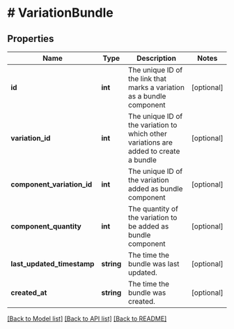 # # VariationBundle

## Properties

Name | Type | Description | Notes
------------ | ------------- | ------------- | -------------
**id** | **int** | The unique ID of the link that marks a variation as a bundle component | [optional]
**variation_id** | **int** | The unique ID of the variation to which other variations are added to create a bundle | [optional]
**component_variation_id** | **int** | The unique ID of the variation added as bundle component | [optional]
**component_quantity** | **int** | The quantity of the variation to be added as bundle component | [optional]
**last_updated_timestamp** | **string** | The time the bundle was last updated. | [optional]
**created_at** | **string** | The time the bundle was created. | [optional]

[[Back to Model list]](../../README.md#models) [[Back to API list]](../../README.md#endpoints) [[Back to README]](../../README.md)

